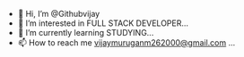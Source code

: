 - 👋 Hi, I’m @Githubvijay
- 👀 I’m interested in FULL STACK DEVELOPER...
- 🌱 I’m currently learning  STUDYING...
- 📫 How to reach me vijaymuruganm262000@gmail.com ...

<!---
NABATIVIJAY/NABATIVIJAY is a ✨ special ✨ repository because its `README.md` (this file) appears on your GitHub profile.
You can click the Preview link to take a look at your changes.
--->
